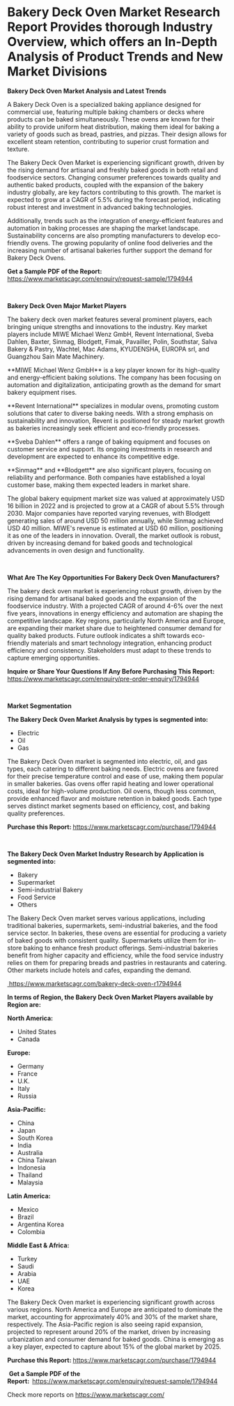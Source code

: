 <p><h1>Bakery Deck Oven Market Research Report Provides thorough Industry Overview, which offers an In-Depth Analysis of Product Trends and New Market Divisions</h1></p><p><strong>Bakery Deck Oven Market Analysis and Latest Trends</strong></p>
<p><p>A Bakery Deck Oven is a specialized baking appliance designed for commercial use, featuring multiple baking chambers or decks where products can be baked simultaneously. These ovens are known for their ability to provide uniform heat distribution, making them ideal for baking a variety of goods such as bread, pastries, and pizzas. Their design allows for excellent steam retention, contributing to superior crust formation and texture.</p><p>The Bakery Deck Oven Market is experiencing significant growth, driven by the rising demand for artisanal and freshly baked goods in both retail and foodservice sectors. Changing consumer preferences towards quality and authentic baked products, coupled with the expansion of the bakery industry globally, are key factors contributing to this growth. The market is expected to grow at a CAGR of 5.5% during the forecast period, indicating robust interest and investment in advanced baking technologies. </p><p>Additionally, trends such as the integration of energy-efficient features and automation in baking processes are shaping the market landscape. Sustainability concerns are also prompting manufacturers to develop eco-friendly ovens. The growing popularity of online food deliveries and the increasing number of artisanal bakeries further support the demand for Bakery Deck Ovens.</p></p>
<p><strong>Get a Sample PDF of the Report:&nbsp;</strong> <a href="https://www.marketscagr.com/enquiry/request-sample/1794944?utm_campaign=2241&utm_medium=2&utm_source=Github&utm_content=ia&utm_term=19022025&utm_id=bakery-deck-oven">https://www.marketscagr.com/enquiry/request-sample/1794944</a></p>
<p>&nbsp;</p>
<p><strong>Bakery Deck Oven Major Market Players</strong></p>
<p><p>The bakery deck oven market features several prominent players, each bringing unique strengths and innovations to the industry. Key market players include MIWE Michael Wenz GmbH, Revent International, Sveba Dahlen, Baxter, Sinmag, Blodgett, Fimak, Pavailler, Polin, Southstar, Salva Bakery & Pastry, Wachtel, Mac Adams, KYUDENSHA, EUROPA srl, and Guangzhou Sain Mate Machinery.</p><p>**MIWE Michael Wenz GmbH** is a key player known for its high-quality and energy-efficient baking solutions. The company has been focusing on automation and digitalization, anticipating growth as the demand for smart bakery equipment rises. </p><p>**Revent International** specializes in modular ovens, promoting custom solutions that cater to diverse baking needs. With a strong emphasis on sustainability and innovation, Revent is positioned for steady market growth as bakeries increasingly seek efficient and eco-friendly processes.</p><p>**Sveba Dahlen** offers a range of baking equipment and focuses on customer service and support. Its ongoing investments in research and development are expected to enhance its competitive edge.</p><p>**Sinmag** and **Blodgett** are also significant players, focusing on reliability and performance. Both companies have established a loyal customer base, making them expected leaders in market share.</p><p>The global bakery equipment market size was valued at approximately USD 16 billion in 2022 and is projected to grow at a CAGR of about 5.5% through 2030. Major companies have reported varying revenues, with Blodgett generating sales of around USD 50 million annually, while Sinmag achieved USD 40 million. MIWE's revenue is estimated at USD 60 million, positioning it as one of the leaders in innovation. Overall, the market outlook is robust, driven by increasing demand for baked goods and technological advancements in oven design and functionality.</p></p>
<p>&nbsp;</p>
<p><strong>What Are The Key Opportunities For Bakery Deck Oven Manufacturers?</strong></p>
<p><p>The bakery deck oven market is experiencing robust growth, driven by the rising demand for artisanal baked goods and the expansion of the foodservice industry. With a projected CAGR of around 4-6% over the next five years, innovations in energy efficiency and automation are shaping the competitive landscape. Key regions, particularly North America and Europe, are expanding their market share due to heightened consumer demand for quality baked products. Future outlook indicates a shift towards eco-friendly materials and smart technology integration, enhancing product efficiency and consistency. Stakeholders must adapt to these trends to capture emerging opportunities.</p></p>
<p><strong>Inquire or Share Your Questions If Any Before Purchasing This Report:</strong> <a href="https://www.marketscagr.com/enquiry/pre-order-enquiry/1794944?utm_campaign=2241&utm_medium=2&utm_source=Github&utm_content=ia&utm_term=19022025&utm_id=bakery-deck-oven">https://www.marketscagr.com/enquiry/pre-order-enquiry/1794944</a></p>
<p>&nbsp;</p>
<p><strong>Market Segmentation</strong></p>
<p><strong>The Bakery Deck Oven Market Analysis by types is segmented into:</strong></p>
<p><ul><li>Electric</li><li>Oil</li><li>Gas</li></ul></p>
<p><p>The Bakery Deck Oven market is segmented into electric, oil, and gas types, each catering to different baking needs. Electric ovens are favored for their precise temperature control and ease of use, making them popular in smaller bakeries. Gas ovens offer rapid heating and lower operational costs, ideal for high-volume production. Oil ovens, though less common, provide enhanced flavor and moisture retention in baked goods. Each type serves distinct market segments based on efficiency, cost, and baking quality preferences.</p></p>
<p><strong>Purchase this Report:&nbsp;</strong><a href="https://www.marketscagr.com/purchase/1794944?utm_campaign=2241&utm_medium=2&utm_source=Github&utm_content=ia&utm_term=19022025&utm_id=bakery-deck-oven">https://www.marketscagr.com/purchase/1794944</a></p>
<p>&nbsp;</p>
<p><strong>The Bakery Deck Oven Market Industry Research by Application is segmented into:</strong></p>
<p><ul><li>Bakery</li><li>Supermarket</li><li>Semi-industrial Bakery</li><li>Food Service</li><li>Others</li></ul></p>
<p><p>The Bakery Deck Oven market serves various applications, including traditional bakeries, supermarkets, semi-industrial bakeries, and the food service sector. In bakeries, these ovens are essential for producing a variety of baked goods with consistent quality. Supermarkets utilize them for in-store baking to enhance fresh product offerings. Semi-industrial bakeries benefit from higher capacity and efficiency, while the food service industry relies on them for preparing breads and pastries in restaurants and catering. Other markets include hotels and cafes, expanding the demand.</p></p>
<p><a href="https://www.marketscagr.com/bakery-deck-oven-r1794944?utm_campaign=2241&utm_medium=2&utm_source=Github&utm_content=ia&utm_term=19022025&utm_id=bakery-deck-oven">&nbsp;https://www.marketscagr.com/bakery-deck-oven-r1794944</a></p>
<p><strong>In terms of Region, the Bakery Deck Oven Market Players available by Region are:</strong></p>
<p>
    <p> <strong> North America: </strong>
        <ul>
            <li>United States</li>
            <li>Canada</li>
        </ul>
        </p> 
    <p> <strong> Europe: </strong>
        <ul>
            <li>Germany</li>
            <li>France</li>
            <li>U.K.</li>
            <li>Italy</li>
            <li>Russia</li>
        </ul>
        </p> 
    <p> <strong> Asia-Pacific: </strong>
        <ul>
            <li>China</li>
            <li>Japan</li>
            <li>South Korea</li>
            <li>India</li>
            <li>Australia</li>
            <li>China Taiwan</li>
            <li>Indonesia</li>
            <li>Thailand</li>
            <li>Malaysia</li>
        </ul>
        </p> 
    <p> <strong> Latin America: </strong>
        <ul>
            <li>Mexico</li>
            <li>Brazil</li>
            <li>Argentina Korea</li>
            <li>Colombia</li>
        </ul>
        </p> 
    <p> <strong> Middle East & Africa: </strong>
        <ul>
            <li>Turkey</li>
            <li>Saudi</li>
            <li>Arabia</li>
            <li>UAE</li>
            <li>Korea</li>
        </ul>
    </p>
    </p>
<p><p>The Bakery Deck Oven market is experiencing significant growth across various regions. North America and Europe are anticipated to dominate the market, accounting for approximately 40% and 30% of the market share, respectively. The Asia-Pacific region is also seeing rapid expansion, projected to represent around 20% of the market, driven by increasing urbanization and consumer demand for baked goods. China is emerging as a key player, expected to capture about 15% of the global market by 2025.</p></p>
<p><strong>Purchase this Report: </strong><a href="https://www.marketscagr.com/purchase/1794944?utm_campaign=2241&utm_medium=2&utm_source=Github&utm_content=ia&utm_term=19022025&utm_id=bakery-deck-oven">https://www.marketscagr.com/purchase/1794944</a></p>
<p>&nbsp;<strong>Get a Sample PDF of the Report:&nbsp;&nbsp;</strong><a href="https://www.marketscagr.com/enquiry/request-sample/1794944?utm_campaign=2241&utm_medium=2&utm_source=Github&utm_content=ia&utm_term=19022025&utm_id=bakery-deck-oven">https://www.marketscagr.com/enquiry/request-sample/1794944</a></p>
<p><strong></strong></p>
<p>Check more reports on <a href="https://www.marketscagr.com/?utm_campaign=2241&utm_medium=2&utm_source=Github&utm_content=ia&utm_term=19022025&utm_id=bakery-deck-oven">https://www.marketscagr.com/</a></p>